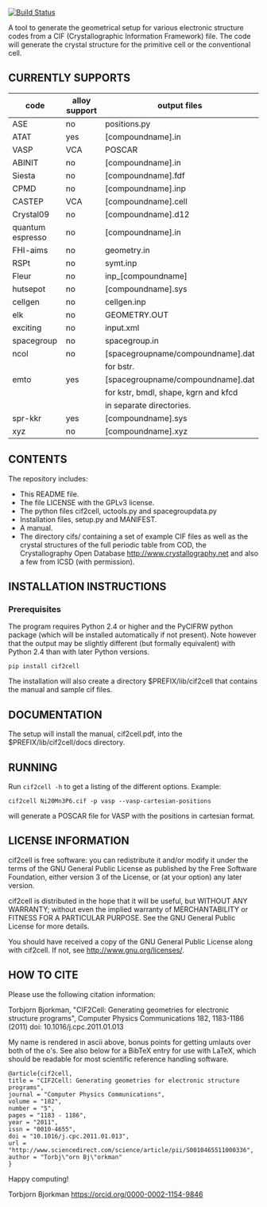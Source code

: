 [![Build Status](https://travis-ci.org/torbjornbjorkman/cif2cell.svg?branch=master)](https://travis-ci.org/torbjornbjorkman/cif2cell)

A tool to generate the geometrical setup for various electronic
structure codes from a CIF (Crystallographic Information
Framework) file. The code will generate the crystal structure for
the primitive cell or the conventional cell.

## CURRENTLY SUPPORTS

|code           | alloy support |   output files|
|---------------|---------|-----------------------------------|
|ASE            |   no    | positions.py|
|ATAT           |  yes    | [compoundname].in|
|VASP           |  VCA    | POSCAR|
|ABINIT         |   no    | [compoundname].in|
|Siesta         |   no    | [compoundname].fdf|
|CPMD           |   no    | [compoundname].inp|
|CASTEP         |  VCA    | [compoundname].cell|
|Crystal09      |   no    | [compoundname].d12|
|quantum espresso|  no    | [compoundname].in|
|FHI-aims       |   no    | geometry.in|
|RSPt           |   no    | symt.inp|
|Fleur          |   no    | inp_[compoundname]|
|hutsepot       |   no    | [compoundname].sys|
|cellgen        |   no    | cellgen.inp|
|elk            |   no    | GEOMETRY.OUT|
|exciting       |   no    | input.xml|
|spacegroup     |   no    | spacegroup.in|
|ncol           |   no    | [spacegroupname/compoundname].dat|
|               |         | for bstr.|
|emto           |   yes   | [spacegroupname/compoundname].dat|
|               |         | for kstr, bmdl, shape, kgrn and kfcd|
|               |         | in separate directories.|
|spr-kkr        |   yes   | [compoundname].sys|
|xyz            |   no    | [compoundname].xyz|


## CONTENTS

The repository includes:

* This README file.
* The file LICENSE with the GPLv3 license.
* The python files cif2cell, uctools.py and spacegroupdata.py
* Installation files, setup.py and MANIFEST.
* A manual.
* The directory cifs/ containing a set of example CIF files
  as well as the crystal structures of the full periodic table
  from COD, the Crystallography Open Database <http://www.crystallography.net>
  and also a few from ICSD (with permission).


## INSTALLATION INSTRUCTIONS

### Prerequisites

The program requires Python 2.4 or higher and the PyCIFRW python package (which
will be installed automatically if not present).
Note however that the output may be slightly different (but formally
equivalent) with Python 2.4 than with later Python versions.


```
pip install cif2cell
```

The installation will also create a directory $PREFIX/lib/cif2cell
that contains the manual and sample cif files.


## DOCUMENTATION

The setup will install the manual, cif2cell.pdf, into the
$PREFIX/lib/cif2cell/docs directory.


## RUNNING

Run `cif2cell -h` to get a listing of the different options.
Example:

```
cif2cell Ni20Mn3P6.cif -p vasp --vasp-cartesian-positions
```

will generate a POSCAR file for VASP with the positions in cartesian format.


## LICENSE INFORMATION

cif2cell is free software: you can redistribute it and/or modify
it under the terms of the GNU General Public License as published by
the Free Software Foundation, either version 3 of the License, or
(at your option) any later version.

cif2cell is distributed in the hope that it will be useful,
but WITHOUT ANY WARRANTY; without even the implied warranty of
MERCHANTABILITY or FITNESS FOR A PARTICULAR PURPOSE.  See the
GNU General Public License for more details.

You should have received a copy of the GNU General Public License
along with cif2cell.  If not, see <http://www.gnu.org/licenses/>.

## HOW TO CITE

Please use the following citation information:

Torbjorn Bjorkman, "CIF2Cell: Generating geometries for electronic structure programs",
Computer Physics Communications 182, 1183-1186 (2011)
doi: 10.1016/j.cpc.2011.01.013

My name is rendered in ascii above, bonus points for getting umlauts over both of the o's.
See also below for a BibTeX entry for use with LaTeX, which should be readable
for most scientific reference handling software.

```
@article{cif2cell,
title = "CIF2Cell: Generating geometries for electronic structure programs",
journal = "Computer Physics Communications",
volume = "182",
number = "5",
pages = "1183 - 1186",
year = "2011",
issn = "0010-4655",
doi = "10.1016/j.cpc.2011.01.013",
url = "http://www.sciencedirect.com/science/article/pii/S0010465511000336",
author = "Torbj\"orn Bj\"orkman"
}
```




Happy computing!

Torbjorn Bjorkman
https://orcid.org/0000-0002-1154-9846
